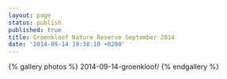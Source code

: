 ```yaml
---
layout: page
status: publish
published: true
title: Groenkloof Nature Reserve September 2014
date: '2014-09-14 19:38:10 +0200'
---
```


{% gallery photos %}
  2014-09-14-groenkloof/
{% endgallery %}